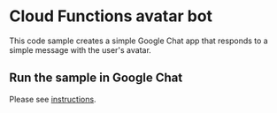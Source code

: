 # Cloud Functions avatar bot

This code sample creates a simple Google Chat app that responds to
a simple message with the user's avatar.

## Run the sample in Google Chat

Please see [instructions](https://developers.google.com/chat/quickstart/gcf-app).
